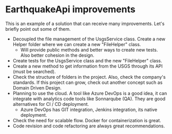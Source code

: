 # EarthquakeApi improvements

This is an example of a solution that can receive many improvements. Let's briefly point out some of them.

* Decoupled the file management of the UsgsService class. Create a new Helper folder where we can create a new "FileHelper" class.
   * Will provide public methods and better ways to create new tests. Also better cohesion in the design.
* Create tests for the UsgsService class and the new "FileHelper" class.
* Create a new method to get information from the USGS through its API (must be searched).
* Check the structure of folders in the project. Also, check the company's standards. If this project can grow, check out another concept such as Domain Driven Design.
* Planning to use the cloud. A tool like Azure DevOps is a good idea, it can integrate with analytics code tools like Sonnarqube (QA). They are good alternatives for CI / CD deployment.
  * Azure DevOps has GIT integration, Jenkins integration, its native deployment.
* Check the need for scalable flow. Docker for containerization is great.
* Code revision and code refactoring are always great recommendations.
